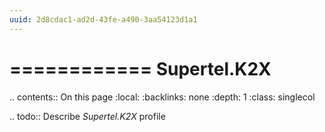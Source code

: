 ```yaml
---
uuid: 2d8cdac1-ad2d-43fe-a490-3aa54123d1a1
---
```



============
Supertel.K2X
============

.. contents:: On this page
    :local:
    :backlinks: none
    :depth: 1
    :class: singlecol

.. todo::
    Describe *Supertel.K2X* profile

